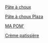 [Pâte à choux](http://alak.github.io/bakeryblog/patisserie/2014/05/07/pate-a-choux)

[Pâte à choux Plaza](http://alak.github.io/bakeryblog/patisserie/2014/08/03/pate-a-choux-plaza)

[MA POM'](http://alak.github.io/bakeryblog/patisserie/2014/08/03/ma-pom)

[Crème patissière](http://alak.github.io/bakeryblog/patisserie/2014/05/07/creme-patissiere)
